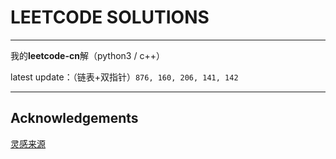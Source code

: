 # LEETCODE SOLUTIONS 

--------

我的**leetcode-cn**解（python3 / c++）

latest update：（链表+双指针）`876, 160, 206, 141, 142`

-------

## Acknowledgements

[灵感来源](https://github.com/buaa-websec/.leetcode)

